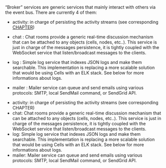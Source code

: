 
“Broker” services are generic services that mainly interact with others via the event bus. There are currently 4 of them:

* activity: in charge of persisting the activity streams (see corresponding [CHAPTER](https://pydio.com/en/docs/developer-guide/activity-streams))

* chat : Chat rooms provide a generic real-time discussion mechanism that can be attached to any objects (cells, nodes, etc..). This service is just in charge of the messages persistence, it is tightly coupled with the WebSocket service that listen/broadcast messages to the clients.

* log : Simple log service that indexes JSON logs and make them searchable. This implementation is replacing a more scalable solution that would be using Cells with an ELK stack. See below for more informations about logs.

* mailer : Mailer service can queue and send emails using various protocols: SMTP, local SendMail command, or SendGrid API.
- activity: in charge of persisting the activity streams (see corresponding CHAPTER)
- chat: Chat rooms provide a generic real-time discussion mechanism that can be attached to any objects (cells, nodes, etc..). This service is just in charge of the messages persistence, it is tightly coupled with the WebSocket service that listen/broadcast messages to the clients.
- log: Simple log service that indexes JSON logs and make them searchable. This implementation is replacing a more scalable solution that would be using Cells with an ELK stack. See below for more informations about logs.
- mailer: Mailer service can queue and send emails using various protocols: SMTP, local SendMail command, or SendGrid API.
